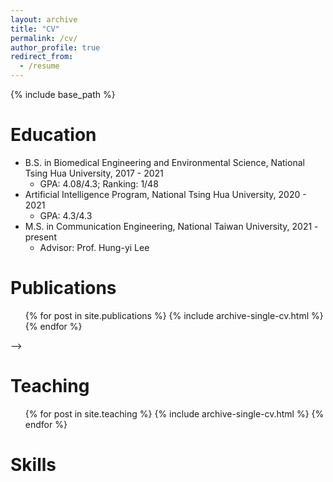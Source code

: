 ```yaml
---
layout: archive
title: "CV"
permalink: /cv/
author_profile: true
redirect_from:
  - /resume
---
```


{% include base_path %}

Education
======
* B.S. in Biomedical Engineering and Environmental Science, National Tsing Hua University, 2017 - 2021
  * GPA: 4.08/4.3; Ranking: 1/48
* Artificial Intelligence Program, National Tsing Hua University, 2020 - 2021
  * GPA: 4.3/4.3
* M.S. in Communication Engineering, National Taiwan University, 2021 - present
  * Advisor: Prof. Hung-yi Lee
  
Publications
======
  <ul>{% for post in site.publications %}
    {% include archive-single-cv.html %}
  {% endfor %}</ul> -->
<!--   
Work experience
====== -->

Teaching
======
  <ul>{% for post in site.teaching %}
    {% include archive-single-cv.html %}
  {% endfor %}</ul>

Skills
======


<!-- Talks
======
  <ul>{% for post in site.talks %}
    {% include archive-single-talk-cv.html %}
  {% endfor %}</ul> -->

  
<!-- Service and leadership
====== -->

